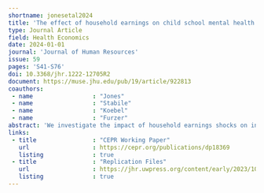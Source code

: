 ```yaml
---
shortname: jonesetal2024
title: 'The effect of household earnings on child school mental health designations: Evidence from administrative data'
type: Journal Article
field: Health Economics
date: 2024-01-01
journal: 'Journal of Human Resources'
issue: 59
pages: 'S41-S76'
doi: 10.3368/jhr.1222-12705R2
document: https://muse.jhu.edu/pub/19/article/922813
coauthors:
 - name                 : "Jones"
 - name                 : "Stabile"
 - name                 : "Koebel"
 - name                 : "Furzer"
abstract: 'We investigate the impact of household earnings shocks on in-school mental health designations in the context of the Great Recession using propensity score matching and a unique data set of linked administrative educational and tax data. Relative to children who did not experience recessionary earnings losses, the rate of new mental health designations among children with earnings losses was 0.5 percentage points higher (20 percent) during the recession. The effect of experiencing a recessionary earnings loss is persistent and grows, especially among children who experienced the loss when they were aged 10 or younger.'
links:
 - title                : "CEPR Working Paper"
   url                  : https://cepr.org/publications/dp18369
   listing              : true
 - title                : "Replication Files"
   url                  : https://jhr.uwpress.org/content/early/2023/10/29/jhr.1222-12705R2/tab-supplemental
   listing              : true
---
```

